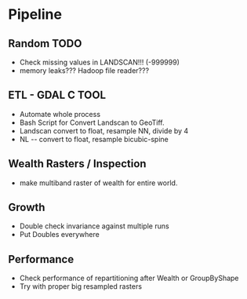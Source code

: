 # Pipeline


## Random TODO
* Check missing values in LANDSCAN!!! (-999999)
* memory leaks??? Hadoop file reader???

## ETL - GDAL C TOOL
* Automate whole process
* Bash Script for Convert Landscan to GeoTiff.
* Landscan convert to float, resample NN, divide by 4
* NL -- convert to float, resample bicubic-spine

## Wealth Rasters / Inspection
* make multiband raster of wealth for entire world.

## Growth
* Double check invariance against multiple runs
* Put Doubles everywhere

## Performance
* Check performance of repartitioning after Wealth or GroupByShape
* Try with proper big resampled rasters
